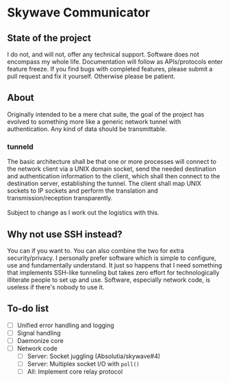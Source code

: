 # Skywave Communicator
## State of the project
I do not, and will not, offer any technical support. Software does not encompass my whole life. Documentation will follow as APIs/protocols enter feature freeze. If you find bugs with completed features, please submit a pull request and fix it yourself. Otherwise please be patient.
## About
Originally intended to be a mere chat suite, the goal of the project has evolved to something more like a generic network tunnel with authentication.
Any kind of data should be transmittable.
### tunneld
The basic architecture shall be that one or more processes will connect to the network client via a UNIX domain socket, send the needed destination and authentication information to the client, which shall then connect to the destination server, establishing the tunnel. The client shall map UNIX sockets to IP sockets and perform the translation and transmission/reception transparently.<br><br>Subject to change as I work out the logistics with this.
## Why not use SSH instead?
You can if you want to. You can also combine the two for extra security/privacy. I personally prefer software which is simple to configure, use and fundamentally understand. It just so happens that I need something that implements SSH-like tunneling but takes zero effort for technologically illiterate people to set up and use. Software, especially network code, is useless if there's nobody to use it.
## To-do list
- [ ] Unified error handling and logging
- [ ] Signal handling
- [ ] Daemonize core
- [ ] Network code
  - [ ] Server: Socket juggling (Absolutia/skywave#4)
  - [ ] Server: Multiplex socket I/O with `poll()`
  - [ ] All: Implement core relay protocol

